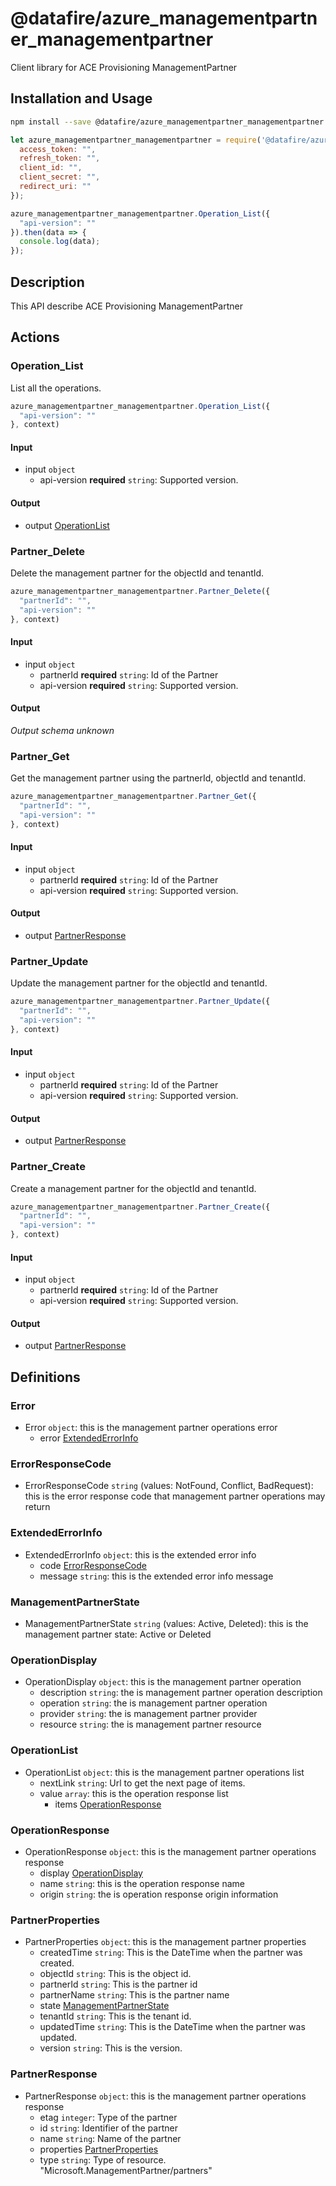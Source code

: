 # @datafire/azure_managementpartner_managementpartner

Client library for ACE Provisioning ManagementPartner

## Installation and Usage
```bash
npm install --save @datafire/azure_managementpartner_managementpartner
```
```js
let azure_managementpartner_managementpartner = require('@datafire/azure_managementpartner_managementpartner').create({
  access_token: "",
  refresh_token: "",
  client_id: "",
  client_secret: "",
  redirect_uri: ""
});

azure_managementpartner_managementpartner.Operation_List({
  "api-version": ""
}).then(data => {
  console.log(data);
});
```

## Description

This API describe ACE Provisioning ManagementPartner

## Actions

### Operation_List
List all the operations.


```js
azure_managementpartner_managementpartner.Operation_List({
  "api-version": ""
}, context)
```

#### Input
* input `object`
  * api-version **required** `string`: Supported version.

#### Output
* output [OperationList](#operationlist)

### Partner_Delete
Delete the management partner for the objectId and tenantId.


```js
azure_managementpartner_managementpartner.Partner_Delete({
  "partnerId": "",
  "api-version": ""
}, context)
```

#### Input
* input `object`
  * partnerId **required** `string`: Id of the Partner
  * api-version **required** `string`: Supported version.

#### Output
*Output schema unknown*

### Partner_Get
Get the management partner using the partnerId, objectId and tenantId.


```js
azure_managementpartner_managementpartner.Partner_Get({
  "partnerId": "",
  "api-version": ""
}, context)
```

#### Input
* input `object`
  * partnerId **required** `string`: Id of the Partner
  * api-version **required** `string`: Supported version.

#### Output
* output [PartnerResponse](#partnerresponse)

### Partner_Update
Update the management partner for the objectId and tenantId.


```js
azure_managementpartner_managementpartner.Partner_Update({
  "partnerId": "",
  "api-version": ""
}, context)
```

#### Input
* input `object`
  * partnerId **required** `string`: Id of the Partner
  * api-version **required** `string`: Supported version.

#### Output
* output [PartnerResponse](#partnerresponse)

### Partner_Create
Create a management partner for the objectId and tenantId.


```js
azure_managementpartner_managementpartner.Partner_Create({
  "partnerId": "",
  "api-version": ""
}, context)
```

#### Input
* input `object`
  * partnerId **required** `string`: Id of the Partner
  * api-version **required** `string`: Supported version.

#### Output
* output [PartnerResponse](#partnerresponse)



## Definitions

### Error
* Error `object`: this is the management partner operations error
  * error [ExtendedErrorInfo](#extendederrorinfo)

### ErrorResponseCode
* ErrorResponseCode `string` (values: NotFound, Conflict, BadRequest): this is the error response code that management partner operations may return

### ExtendedErrorInfo
* ExtendedErrorInfo `object`: this is the extended error info
  * code [ErrorResponseCode](#errorresponsecode)
  * message `string`: this is the extended error info message

### ManagementPartnerState
* ManagementPartnerState `string` (values: Active, Deleted): this is the management partner state: Active or Deleted

### OperationDisplay
* OperationDisplay `object`: this is the management partner operation
  * description `string`: the is management partner operation description
  * operation `string`: the is management partner operation
  * provider `string`: the is management partner provider
  * resource `string`: the is management partner resource

### OperationList
* OperationList `object`: this is the management partner operations list
  * nextLink `string`: Url to get the next page of items.
  * value `array`: this is the operation response list
    * items [OperationResponse](#operationresponse)

### OperationResponse
* OperationResponse `object`: this is the management partner operations response
  * display [OperationDisplay](#operationdisplay)
  * name `string`: this is the operation response name
  * origin `string`: the is operation response origin information

### PartnerProperties
* PartnerProperties `object`: this is the management partner properties
  * createdTime `string`: This is the DateTime when the partner was created.
  * objectId `string`: This is the object id.
  * partnerId `string`: This is the partner id
  * partnerName `string`: This is the partner name
  * state [ManagementPartnerState](#managementpartnerstate)
  * tenantId `string`: This is the tenant id.
  * updatedTime `string`: This is the DateTime when the partner was updated.
  * version `string`: This is the version.

### PartnerResponse
* PartnerResponse `object`: this is the management partner operations response
  * etag `integer`: Type of the partner
  * id `string`: Identifier of the partner
  * name `string`: Name of the partner
  * properties [PartnerProperties](#partnerproperties)
  * type `string`: Type of resource. "Microsoft.ManagementPartner/partners"


